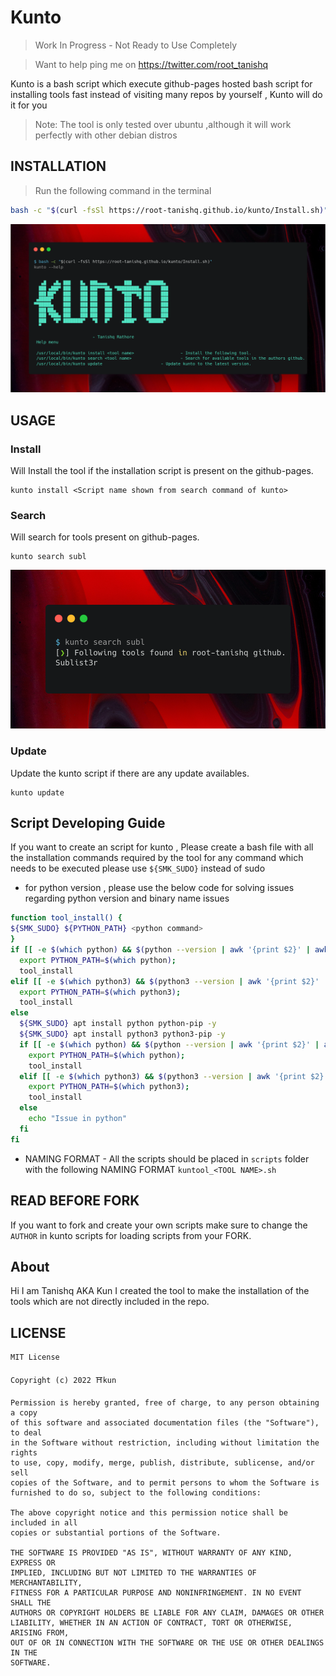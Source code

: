 # Kunto
> Work In Progress - Not Ready to Use Completely 


> Want to help ping me on https://twitter.com/root_tanishq

Kunto is a bash script which execute github-pages hosted bash script for installing tools fast instead of visiting many repos by yourself , Kunto will do it for you

> Note: The tool is only tested over ubuntu ,although it will work perfectly with other debian distros 

## INSTALLATION

> Run the following command in the terminal
```bash
bash -c "$(curl -fsSl https://root-tanishq.github.io/kunto/Install.sh)"
```

![kunto install](https://raw.githubusercontent.com/root-tanishq/kunto/main/images/install_kunto.png)

## USAGE

### Install

Will Install the tool if the installation script is present on the github-pages.

```
kunto install <Script name shown from search command of kunto>
```

### Search

Will search for tools present on github-pages.

```
kunto search subl
``` 

![kunto search](https://raw.githubusercontent.com/root-tanishq/kunto/main/images/kunto_search.png)

### Update

Update the kunto script if there are any update availables.

```
kunto update
```

## Script Developing Guide

If you want to create an script for kunto , Please create a bash file with all the installation commands required by the tool for any command which needs to be executed please use `${SMK_SUDO}` instead of sudo

- for python version , please use the below code for solving issues regarding python version and binary name issues
```bash
function tool_install() {
${SMK_SUDO} ${PYTHON_PATH} <python command>
}
if [[ -e $(which python) && $(python --version | awk '{print $2}' | awk -F'.' '{print $1}') = "3" && -e $(which pip) ]];then
  export PYTHON_PATH=$(which python);
  tool_install
elif [[ -e $(which python3) && $(python3 --version | awk '{print $2}' | awk -F'.' '{print $1}') = "3" && -e $(which pip3) ]];then
  export PYTHON_PATH=$(which python3);
  tool_install
else
  ${SMK_SUDO} apt install python python-pip -y
  ${SMK_SUDO} apt install python3 python3-pip -y
  if [[ -e $(which python) && $(python --version | awk '{print $2}' | awk -F'.' '{print $1}') = "3" && -e $(which pip) ]];then
    export PYTHON_PATH=$(which python);
    tool_install
  elif [[ -e $(which python3) && $(python3 --version | awk '{print $2}' | awk -F'.' '{print $1}') = "3" && -e $(which pip3) ]];then
    export PYTHON_PATH=$(which python3);
    tool_install
  else
    echo "Issue in python"
  fi
fi
```
- NAMING FORMAT - All the scripts should be placed in `scripts` folder with the following NAMING FORMAT `kuntool_<TOOL NAME>.sh` 


## READ BEFORE FORK

If you want to fork and create your own scripts make sure to change the `AUTHOR` in kunto scripts for loading scripts from your FORK.

## About
Hi I am Tanishq AKA Kun I created the tool to make the installation of the tools which are not directly included in the repo.

## LICENSE
```MIT
MIT License

Copyright (c) 2022 ⛩️kun

Permission is hereby granted, free of charge, to any person obtaining a copy
of this software and associated documentation files (the "Software"), to deal
in the Software without restriction, including without limitation the rights
to use, copy, modify, merge, publish, distribute, sublicense, and/or sell
copies of the Software, and to permit persons to whom the Software is
furnished to do so, subject to the following conditions:

The above copyright notice and this permission notice shall be included in all
copies or substantial portions of the Software.

THE SOFTWARE IS PROVIDED "AS IS", WITHOUT WARRANTY OF ANY KIND, EXPRESS OR
IMPLIED, INCLUDING BUT NOT LIMITED TO THE WARRANTIES OF MERCHANTABILITY,
FITNESS FOR A PARTICULAR PURPOSE AND NONINFRINGEMENT. IN NO EVENT SHALL THE
AUTHORS OR COPYRIGHT HOLDERS BE LIABLE FOR ANY CLAIM, DAMAGES OR OTHER
LIABILITY, WHETHER IN AN ACTION OF CONTRACT, TORT OR OTHERWISE, ARISING FROM,
OUT OF OR IN CONNECTION WITH THE SOFTWARE OR THE USE OR OTHER DEALINGS IN THE
SOFTWARE.
```
